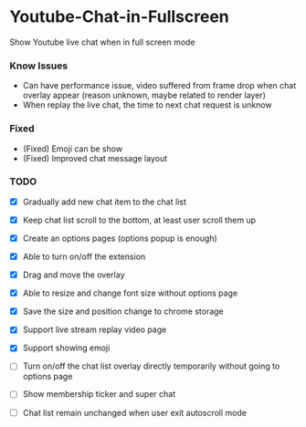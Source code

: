 # Youtube-Chat-in-Fullscreen
Show Youtube live chat when in full screen mode

### Know Issues

- Can have performance issue, video suffered from frame drop when chat overlay appear (reason unknown, maybe related to render layer)
- When replay the live chat, the time to next chat request is unknow

### Fixed

- (Fixed) Emoji can be show
- (Fixed) Improved chat message layout

### TODO

- [x] Gradually add new chat item to the chat list
- [x] Keep chat list scroll to the bottom, at least user scroll them up
- [x] Create an options pages (options popup is enough)
- [x] Able to turn on/off the extension
- [x] Drag and move the overlay
- [x] Able to resize and change font size without options page
- [x] Save the size and position change to chrome storage
- [x] Support live stream replay video page
- [x] Support showing emoji
- [ ] Turn on/off the chat list overlay directly temporarily without going to options page
- [ ] Show membership ticker and super chat
- [ ] Chat list remain unchanged when user exit autoscroll mode









